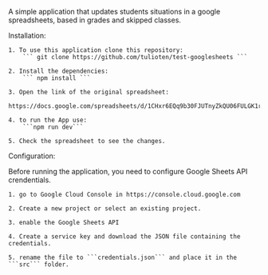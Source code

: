 A simple application that updates students situations in a google spreadsheets, based in grades and skipped classes.


Installation:

    1. To use this application clone this repository:
        ``` git clone https://github.com/tulioten/test-googlesheets ```
    
    2. Install the dependencies:
        ``` npm install ```
    
    3. Open the link of the original spreadsheet:
        https://docs.google.com/spreadsheets/d/1CHxr6EQq9b30FJUTnyZkQU06FULGK1r700tc8Zi5tNU/edit#gid=0
    
    4. to run the App use:
        ```npm run dev```
    
    5. Check the spreadsheet to see the changes.



Configuration:

  Before running the application, you need to configure Google Sheets API crendentials.
  
    1. go to Google Cloud Console in https://console.cloud.google.com
    
    2. Create a new project or select an existing project.
    
    3. enable the Google Sheets API
    
    4. Create a service key and download the JSON file containing the credentials.
    
    5. rename the file to ```credentials.json``` and place it in the ```src``` folder.

